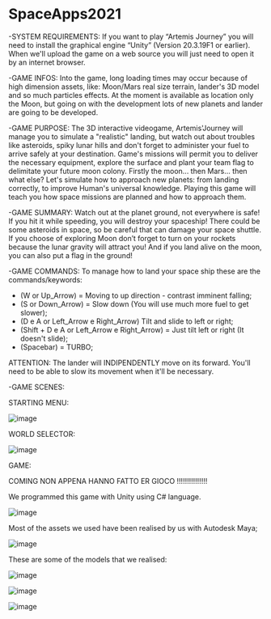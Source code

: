 # SpaceApps2021
-SYSTEM REQUIREMENTS:
If you want to play “Artemis Journey” you will need to install the graphical engine “Unity” (Version 20.3.19F1 or earlier).
When we'll upload the game on a web source you will just need to open it by an internet browser.

-GAME INFOS:
Into the game, long loading times may occur because of high dimension assets, like: Moon/Mars real size terrain, lander's 3D model and so much particles effects.
At the moment is available as location only the Moon, but going on with the development lots of new planets and lander are going to be developed.

-GAME PURPOSE:
The 3D interactive videogame, Artemis'Journey will manage you to simulate a "realistic" landing, but watch out about troubles like asteroids, spiky lunar hills and don't forget to administer your fuel to arrive safely at your destination. Game's missions will permit you to deliver the necessary equipment, explore the surface and plant your team flag to delimitate your future moon colony. Firstly the moon... then Mars... then what else? Let's simulate how to approach new planets: from landing correctly, to improve Human's universal knowledge. 
Playing this game will teach you how space missions are planned and how to approach them.

-GAME SUMMARY:
Watch out at the planet ground, not everywhere is safe! If you hit it while speeding, you will destroy your spaceship! There could be some asteroids in space, so be careful that can damage your space shuttle. If you choose of exploring Moon don’t forget to turn on your rockets because the lunar gravity will attract you! And if you land alive on the moon, you can also put a flag in the ground!

-GAME COMMANDS:
To manage how to land your space ship these are the commands/keywords:

-	(W or Up_Arrow) = Moving to up direction - contrast imminent falling;
-	(S or Down_Arrow) = Slow down (You will use much more fuel to get slower);
-	(D e A or Left_Arrow e Right_Arrow) Tilt and slide to left or right;
-	(Shift + D e A or Left_Arrow e Right_Arrow) = Just tilt left or right (It doesn't slide);
-	(Spacebar) = TURBO;

ATTENTION: The lander will INDIPENDENTLY move on its forward. You'll need to be able to slow its movement when it'll be necessary.

-GAME SCENES:

STARTING MENU: 

![image](https://user-images.githubusercontent.com/72092989/135739644-9633a6bd-d0af-4926-ad44-ecb3a5bb459b.png)

 
WORLD SELECTOR:

![image](https://user-images.githubusercontent.com/72092989/135745790-ca260918-53c1-4d3d-874a-7a912994aece.png)


GAME:

COMING NON APPENA HANNO FATTO ER GIOCO !!!!!!!!!!!!!!!

We programmed this game with Unity using C# language.

![image](https://user-images.githubusercontent.com/72092989/135744595-0d2cc039-6137-48df-b5c6-7f2745e7150b.png)


Most of the assets we used have been realised by us with Autodesk Maya;

![image](https://user-images.githubusercontent.com/72092989/135744602-44c82eca-f720-48b2-8607-2239b47e0e92.png)

These are some of the models that we realised:

![image](https://user-images.githubusercontent.com/72092989/135744642-cb90f854-86a0-464f-b9f5-564dd50ded89.png)

![image](https://user-images.githubusercontent.com/72092989/135744647-7a331297-1a3e-4406-8bc0-b93d448e9626.png)

![image](https://user-images.githubusercontent.com/72092989/135745009-5843ccf0-169d-4ae8-8ff5-ebd68e2317b3.png)

